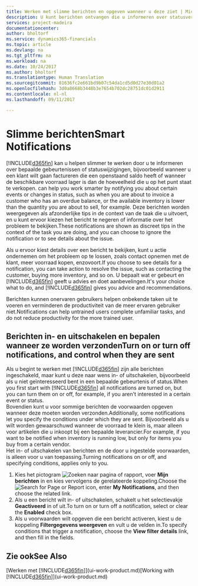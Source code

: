 ```yaml
---
title: Werken met slimme berichten en opgeven wanneer u deze ziet | Microsoft Docs
description: U kunt berichten ontvangen die u informeren over statusveranderingen of gebeurtenissen, bijvoorbeeld een achterstallig saldo of lage voorraad.
services: project-madeira
documentationcenter: 
author: bholtorf
ms.service: dynamics365-financials
ms.topic: article
ms.devlang: na
ms.tgt_pltfrm: na
ms.workload: na
ms.date: 10/24/2017
ms.author: bholtorf
ms.translationtype: Human Translation
ms.sourcegitcommit: 81636fc2e661bd9b07c54da1cd5d0d27e30d01a2
ms.openlocfilehash: 3d0a8668b3448b3e7654b702dc28751dc01d2911
ms.contentlocale: nl-nl
ms.lasthandoff: 09/11/2017

---
```

# <a name="smart-notifications"></a><span data-ttu-id="6deae-103">Slimme berichten</span><span class="sxs-lookup"><span data-stu-id="6deae-103">Smart Notifications</span></span>
[!INCLUDE[d365fin](includes/d365fin_md.md)]<span data-ttu-id="6deae-104"> kan u helpen slimmer te werken door u te informeren over bepaalde gebeurtenissen of statuswijzigingen, bijvoorbeeld wanneer u een klant wilt gaan factureren die een openstaand saldo heeft of wanneer de beschikbare voorraad lager is dan de hoeveelheid die u op het punt staat te verkopen.</span><span class="sxs-lookup"><span data-stu-id="6deae-104"> can help you work smarter by notifying you about certain events or changes in status, such as when you are about to invoice a customer who has an overdue balance, or the available inventory is lower than the quantity you are about to sell, for example.</span></span> <span data-ttu-id="6deae-105">Deze berichten worden weergegeven als afzonderlijke tips in de context van de taak die u uitvoert, en u kunt ervoor kiezen het bericht te negeren of informatie over het probleem te bekijken.</span><span class="sxs-lookup"><span data-stu-id="6deae-105">These notifications are shown as discreet tips in the context of the task you are doing, and you can choose to ignore the notification or to see details about the issue.</span></span>  

<span data-ttu-id="6deae-106">Als u ervoor kiest details over een bericht te bekijken, kunt u actie ondernemen om het probleem op te lossen, zoals contact opnemen met de klant, meer voorraad kopen, enzovoort.</span><span class="sxs-lookup"><span data-stu-id="6deae-106">If you choose to see details for a notification, you can take action to resolve the issue, such as contacting the customer, buying more inventory, and so on.</span></span> <span data-ttu-id="6deae-107">U bepaalt wat er gebeurt en [!INCLUDE[d365fin](includes/d365fin_md.md)] geeft u advies en doet aanbevelingen.</span><span class="sxs-lookup"><span data-stu-id="6deae-107">It's your choice what to do, and [!INCLUDE[d365fin](includes/d365fin_md.md)] gives you advice and recommendations.</span></span>  

<span data-ttu-id="6deae-108">Berichten kunnen onervaren gebruikers helpen onbekende taken uit te voeren en verminderen de productiviteit van de meer ervaren gebruiker niet.</span><span class="sxs-lookup"><span data-stu-id="6deae-108">Notifications can help untrained users complete unfamiliar tasks, and do not reduce productivity for the more trained user.</span></span>  

## <a name="turn-on-or-turn-off-notifications-and-control-when-they-are-sent"></a><span data-ttu-id="6deae-109">Berichten in- en uitschakelen en bepalen wanneer ze worden verzonden</span><span class="sxs-lookup"><span data-stu-id="6deae-109">Turn on or turn off notifications, and control when they are sent</span></span>
<span data-ttu-id="6deae-110">Als u begint te werken met [!INCLUDE[d365fin](includes/d365fin_md.md)] zijn alle berichten ingeschakeld, maar kunt u deze naar wens in- of uitschakelen, bijvoorbeeld als u niet geïnteresseerd bent in een bepaalde gebeurtenis of status.</span><span class="sxs-lookup"><span data-stu-id="6deae-110">When you first start with [!INCLUDE[d365fin](includes/d365fin_md.md)] all notifications are turned on, but you can turn them on or off, for example, if you aren't interested in a certain event or status.</span></span>   
<span data-ttu-id="6deae-111">Bovendien kunt u voor sommige berichten de voorwaarden opgeven wanneer deze moeten worden verzonden.</span><span class="sxs-lookup"><span data-stu-id="6deae-111">Additionally, some notifications let you specify the conditions under which they are sent.</span></span> <span data-ttu-id="6deae-112">Bijvoorbeeld als u wilt worden gewaarschuwd wanneer de voorraad te klein is, maar alleen voor artikelen die u inkoopt bij een bepaalde leverancier.</span><span class="sxs-lookup"><span data-stu-id="6deae-112">For example, if you want to be notified when inventory is running low, but only for items you buy from a certain vendor.</span></span>  
<span data-ttu-id="6deae-113">Het in- of uitschakelen van berichten en de door u ingestelde voorwaarden, is alleen voor u van toepassing.</span><span class="sxs-lookup"><span data-stu-id="6deae-113">Turning notifications on or off, and specifying conditions, applies only to you.</span></span>  

1. <span data-ttu-id="6deae-114">Kies het pictogram ![Zoeken naar pagina of rapport](media/ui-search/search_small.png "pictogram Zoeken naar pagina of rapport"), voer **Mijn berichten** in en kies vervolgens de gerelateerde koppeling.</span><span class="sxs-lookup"><span data-stu-id="6deae-114">Choose the ![Search for Page or Report](media/ui-search/search_small.png "Search for Page or Report icon") icon, enter **My Notifications**, and then choose the related link.</span></span>
2. <span data-ttu-id="6deae-115">Als u een bericht wilt in- of uitschakelen, schakelt u het selectievakje **Geactiveerd** in of uit.</span><span class="sxs-lookup"><span data-stu-id="6deae-115">To turn on or turn off a notification, select or clear the **Enabled** check box.</span></span>
3. <span data-ttu-id="6deae-116">Als u voorwaarden wilt opgeven die een bericht activeren, kiest u de koppeling **Filtergegevens weergeven** en vult u de velden in.</span><span class="sxs-lookup"><span data-stu-id="6deae-116">To specify conditions that trigger a notification, choose the **View filter details** link, and then fill in the fields.</span></span>  

## <a name="see-also"></a><span data-ttu-id="6deae-117">Zie ook</span><span class="sxs-lookup"><span data-stu-id="6deae-117">See Also</span></span>
<span data-ttu-id="6deae-118">[Werken met [!INCLUDE[d365fin](includes/d365fin_md.md)]](ui-work-product.md)</span><span class="sxs-lookup"><span data-stu-id="6deae-118">[Working with [!INCLUDE[d365fin](includes/d365fin_md.md)]](ui-work-product.md)</span></span>

